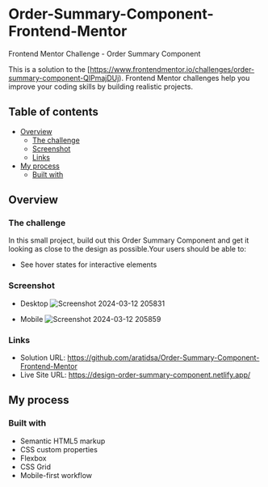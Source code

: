 # Order-Summary-Component-Frontend-Mentor
Frontend Mentor Challenge - Order Summary Component

This is a solution to the [https://www.frontendmentor.io/challenges/order-summary-component-QlPmajDUj). Frontend Mentor challenges help you improve your coding skills by building realistic projects.

## Table of contents

- [Overview](#overview)
  - [The challenge](#the-challenge)
  - [Screenshot](#screenshot)
  - [Links](#links)
- [My process](#my-process)
  - [Built with](#built-with)

## Overview

### The challenge
In this small project, build out this Order Summary Component and get it looking as close to the design as possible.Your users should be able to:
- See hover states for interactive elements

### Screenshot
- Desktop
![Screenshot 2024-03-12 205831](https://github.com/aratidsa/Order-Summary-Component-Frontend-Mentor/assets/128802362/f5a0bf72-1394-4d07-9ca8-9ae49b23d439)
  
- Mobile
![Screenshot 2024-03-12 205859](https://github.com/aratidsa/Order-Summary-Component-Frontend-Mentor/assets/128802362/c43e1f00-ef0a-4a14-a523-103e81311d70)

### Links

- Solution URL: https://github.com/aratidsa/Order-Summary-Component-Frontend-Mentor
- Live Site URL: https://design-order-summary-component.netlify.app/

## My process

### Built with

- Semantic HTML5 markup
- CSS custom properties
- Flexbox
- CSS Grid
- Mobile-first workflow
